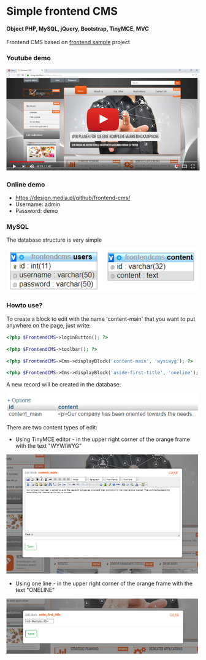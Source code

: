 # Simple frontend CMS
#### Object PHP, MySQL, jQuery, Bootstrap, TinyMCE, MVC

Frontend CMS based on <a href="https://github.com/tomasz-dabrowski/frontend-sample">
frontend sample</a> project

### Youtube demo

<a href="https://www.youtube.com/watch?v=QjlIUjuqYJ4" title="Wath demo"><img src="doc/frontend-cms-youtube.png" width="600px" /></a>

### Online demo

- https://design.media.pl/github/frontend-cms/
- Username: admin 
- Password: demo

### MySQL

The database structure is very simple

<img src="doc/07.png" width="500px" />

### Howto use?

To create a block to edit with the name 'content-main' that you want to put anywhere on the page, just write:

```php
<?php $FrontendCMS->loginButton(); ?>
```
```php
<?php $FrontendCMS->toolbar(); ?>
```
```php
<?php $FrontendCMS->Cms->displayBlock('content-main', 'wysiwyg'); ?>
```
```php
<?php $FrontendCMS->Cms->displayBlock('aside-first-title', 'oneline'); ?>
```

A new record will be created in the database:

<img src="doc/10.png" width="500px" />

There are two content types of edit:

- Using TinyMCE editor - in the upper right corner of the orange frame with the text "WYWIWYG"

<img src="doc/09.png" width="500px" />

- Using one line - in the upper right corner of the orange frame with the text "ONELINE"

<img src="doc/12.png" width="500px" />